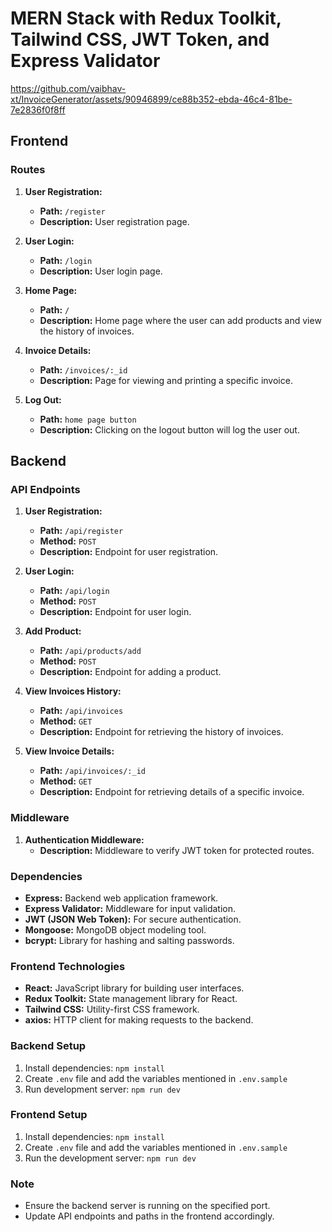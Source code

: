 # MERN Stack with Redux Toolkit, Tailwind CSS, JWT Token, and Express Validator


https://github.com/vaibhav-xt/InvoiceGenerator/assets/90946899/ce88b352-ebda-46c4-81be-7e2836f0f8ff


## Frontend

### Routes

1. **User Registration:**
   - **Path:** `/register`
   - **Description:** User registration page.

2. **User Login:**
   - **Path:** `/login`
   - **Description:** User login page.

3. **Home Page:**
   - **Path:** `/`
   - **Description:** Home page where the user can add products and view the history of invoices.

4. **Invoice Details:**
   - **Path:** `/invoices/:_id`
   - **Description:** Page for viewing and printing a specific invoice.

5. **Log Out:**
   - **Path:** `home page button`
   - **Description:** Clicking on the logout button will log the user out.

## Backend

### API Endpoints

1. **User Registration:**
   - **Path:** `/api/register`
   - **Method:** `POST`
   - **Description:** Endpoint for user registration.

2. **User Login:**
   - **Path:** `/api/login`
   - **Method:** `POST`
   - **Description:** Endpoint for user login.

3. **Add Product:**
   - **Path:** `/api/products/add`
   - **Method:** `POST`
   - **Description:** Endpoint for adding a product.

4. **View Invoices History:**
   - **Path:** `/api/invoices`
   - **Method:** `GET`
   - **Description:** Endpoint for retrieving the history of invoices.

5. **View Invoice Details:**
   - **Path:** `/api/invoices/:_id`
   - **Method:** `GET`
   - **Description:** Endpoint for retrieving details of a specific invoice.

### Middleware

1. **Authentication Middleware:**
   - **Description:** Middleware to verify JWT token for protected routes.

### Dependencies

- **Express:** Backend web application framework.
- **Express Validator:** Middleware for input validation.
- **JWT (JSON Web Token):** For secure authentication.
- **Mongoose:** MongoDB object modeling tool.
- **bcrypt:** Library for hashing and salting passwords.

### Frontend Technologies

- **React:** JavaScript library for building user interfaces.
- **Redux Toolkit:** State management library for React.
- **Tailwind CSS:** Utility-first CSS framework.
- **axios:** HTTP client for making requests to the backend.

### Backend Setup

1. Install dependencies: `npm install`
2. Create `.env` file and add the variables mentioned in `.env.sample`
3. Run development server: `npm run dev`

### Frontend Setup

1. Install dependencies: `npm install`
2. Create `.env` file and add the variables mentioned in `.env.sample`
3. Run the development server: `npm run dev`

### Note

- Ensure the backend server is running on the specified port.
- Update API endpoints and paths in the frontend accordingly.
